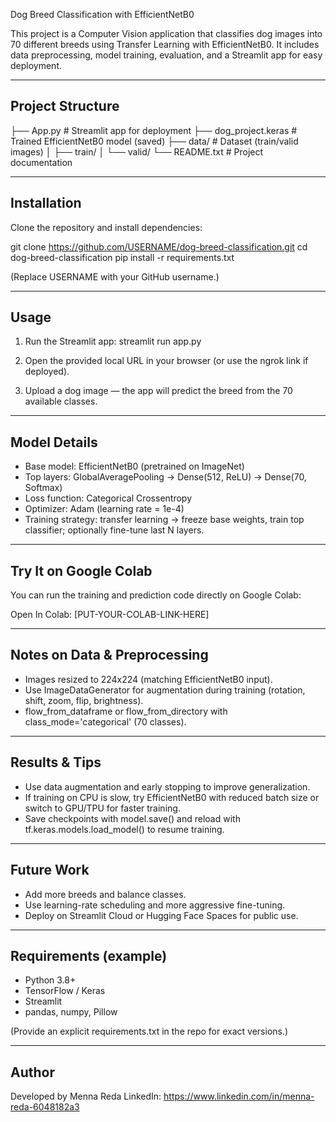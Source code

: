 Dog Breed Classification with EfficientNetB0

This project is a Computer Vision application that classifies dog images into 70 different breeds using Transfer Learning with EfficientNetB0.
It includes data preprocessing, model training, evaluation, and a Streamlit app for easy deployment.

------------------------------------------------------------
Project Structure
------------------------------------------------------------
├── App.py               # Streamlit app for deployment
├── dog_project.keras    # Trained EfficientNetB0 model (saved)
├── data/                # Dataset (train/valid images)
│   ├── train/
│   └── valid/
└── README.txt           # Project documentation

------------------------------------------------------------
Installation
------------------------------------------------------------
Clone the repository and install dependencies:

git clone https://github.com/USERNAME/dog-breed-classification.git
cd dog-breed-classification
pip install -r requirements.txt

(Replace USERNAME with your GitHub username.)

------------------------------------------------------------
Usage
------------------------------------------------------------
1. Run the Streamlit app:
   streamlit run app.py

2. Open the provided local URL in your browser (or use the ngrok link if deployed).
3. Upload a dog image — the app will predict the breed from the 70 available classes.

------------------------------------------------------------
Model Details
------------------------------------------------------------
- Base model: EfficientNetB0 (pretrained on ImageNet)
- Top layers: GlobalAveragePooling -> Dense(512, ReLU) -> Dense(70, Softmax)
- Loss function: Categorical Crossentropy
- Optimizer: Adam (learning rate = 1e-4)
- Training strategy: transfer learning → freeze base weights, train top classifier; optionally fine-tune last N layers.

------------------------------------------------------------
Try It on Google Colab
------------------------------------------------------------
You can run the training and prediction code directly on Google Colab:

Open In Colab: [PUT-YOUR-COLAB-LINK-HERE]

------------------------------------------------------------
Notes on Data & Preprocessing
------------------------------------------------------------
- Images resized to 224x224 (matching EfficientNetB0 input).
- Use ImageDataGenerator for augmentation during training (rotation, shift, zoom, flip, brightness).
- flow_from_dataframe or flow_from_directory with class_mode='categorical' (70 classes).

------------------------------------------------------------
Results & Tips
------------------------------------------------------------
- Use data augmentation and early stopping to improve generalization.
- If training on CPU is slow, try EfficientNetB0 with reduced batch size or switch to GPU/TPU for faster training.
- Save checkpoints with model.save() and reload with tf.keras.models.load_model() to resume training.

------------------------------------------------------------
Future Work
------------------------------------------------------------
- Add more breeds and balance classes.
- Use learning-rate scheduling and more aggressive fine-tuning.
- Deploy on Streamlit Cloud or Hugging Face Spaces for public use.

------------------------------------------------------------
Requirements (example)
------------------------------------------------------------
- Python 3.8+
- TensorFlow / Keras
- Streamlit
- pandas, numpy, Pillow

(Provide an explicit requirements.txt in the repo for exact versions.)

------------------------------------------------------------
Author
------------------------------------------------------------
Developed by Menna Reda
LinkedIn: https://www.linkedin.com/in/menna-reda-6048182a3
